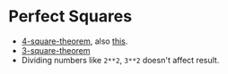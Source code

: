 # Perfect Squares

* [4-square-theorem](https://en.wikipedia.org/wiki/Lagrange%27s_four-square_theorem),
  also [this](http://planetmath.org/proofoflagrangesfoursquaretheorem).
* [3-square-theorem](https://en.wikipedia.org/wiki/Legendre%27s_three-square_theorem)
* Dividing numbers like `2**2`, `3**2` doesn't affect result.
